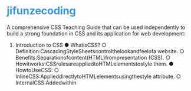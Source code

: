 # jifunzecoding

A comprehensive CSS Teaching Guide that can be used independently to build a strong foundation in CSS and its application for web development:

1. Introduction to CSS ● WhatisCSS?
   ○ Definition:CascadingStyleSheetscontrolthelookandfeelofa website.
   ○ Benefits:Separationofcontent(HTML)frompresentation (CSS).
   ○ Howitworks:CSSrulesareappliedtoHTMLelementstostyle them.
   ● HowtoUseCSS:
   ○ InlineCSS:ApplieddirectlytoHTMLelementsusingthestyle attribute.
   ○ InternalCSS:Addedwithin<style>tagsinthe<head>section of an HTML file.
   ○ ExternalCSS:Linkedvia<link>tagstoexternal.cssfiles. Basic Syntax:
   selector { property: value;
   }

● 2. CSS Selectors
● BasicSelectors:
○ Universal(_),type(h1),class(.classname),andID(#id).
● Combinators:
○ Descendant(),child(>),adjacentsibling(+),andgeneralsibling
(~).
● AttributeSelectors:
○ [type="text"],[href^="http"],[data-attribute_="value"]. 3. CSS Properties
● TextStyling:
○ color,font-family,font-size,font-style,font-weight,text-align,
text-decoration, line-height, letter-spacing. ● BoxModel:
○ width,height,padding,margin,border. ● Backgrounds:
○ background-color,background-image,background-size, background-position, background-repeat. 4. Positioning and Layout
● CSSPositioning:
○ static,relative,absolute,fixed,sticky.
● Flexbox:
○ display:flex;,justify-content,align-items,flex-wrap.

● GridLayout:
○ display:grid;,grid-template-rows,grid-template-columns,gap.
● FloatandClear:
○ Usingfloatforlayoutandcleartomanagefloatedelements. 5. Responsive Design ● MediaQueries:
○ Adjuststylesbasedonscreensize.
@media (max-width: 768px) { body {
font-size: 14px; }
}
●
● FluidLayouts:
○ Percentage-basedwidths.
○ Usingmax-widthforimages.
● CSSUnits:
○ Absolute(px,cm)vsrelative(em,rem,%,vw,vh). 6. Advanced CSS
● Pseudo-classesandPseudo-elements:
○ :hover,:focus,:nth-child(),:first-child.
○ ::before,::afterforaddingdecorativecontent.
● TransitionsandAnimations:
○ transitionforsmoothpropertychanges. ○ @keyframesforcomplexanimations.

@keyframes slide {
from { transform: translateX(0); } to { transform: translateX(100px); }
}
:root {
--primary-color: #3498db;
}
h1 {
color: var(--primary-color); }
● 7. CSS Tools and Ecosystem
● Preprocessors:
○ IntroductiontoSass/SCSSfornesting,variables,andmixins.
● BrowserDeveloperTools:
○ Inspectinganddebuggingstylesinthebrowser.
● Frameworks(Optional):
○ OverviewofBootstrap,TailwindCSS,andMaterialize. 8. Practice and Projects
● BasicExercises:
○ StyleasimpleHTMLform.
●
● CSSVariables:
○ Definingandreusingcustomproperties:

○ Createanavigationmenu. ● IntermediateChallenges:
○ Responsivecardlayout.
○ Animatedbuttoneffects. ● CapstoneProjects:
○ Personalportfoliowebpage.
○ CSS-onlyimagegallery.
○ Themedlandingpagewithanimations.
This guide can be tailored further based on student expertise and available time.
